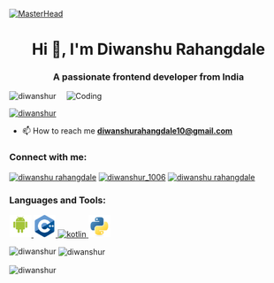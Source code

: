 [![MasterHead](https://media.licdn.com/dms/image/D4D16AQG_qPa2EvJY-w/profile-displaybackgroundimage-shrink_350_1400/0/1710178736277?e=1715817600&v=beta&t=7_pnRuSAKBI7ussa2Jsw3ZJNYb6HG94pCUi2I6WwsD8)](https://DiwanshuR.io)
<h1 align="center">Hi 👋, I'm Diwanshu Rahangdale</h1>
<h3 align="center">A passionate frontend developer from India</h3>
<img align="right" alt="Coding" width="400" src="https://dribbble.com/shots/15637256-coding/attachments/7428659?mode=media"/>
<p align="left"> <img src="https://komarev.com/ghpvc/?username=diwanshur&label=Profile%20views&color=0e75b6&style=flat" alt="diwanshur" /> </p>

<p align="left"> <a href="https://github.com/ryo-ma/github-profile-trophy"><img src="https://github-profile-trophy.vercel.app/?username=diwanshur" alt="diwanshur" /></a> </p>

- 📫 How to reach me **diwanshurahangdale10@gmail.com**

<h3 align="left">Connect with me:</h3>
<p align="left">
<a href="https://linkedin.com/in/diwanshu rahangdale" target="blank"><img align="center" src="https://raw.githubusercontent.com/rahuldkjain/github-profile-readme-generator/master/src/images/icons/Social/linked-in-alt.svg" alt="diwanshu rahangdale" height="30" width="40" /></a>
<a href="https://instagram.com/diwanshur_1006" target="blank"><img align="center" src="https://raw.githubusercontent.com/rahuldkjain/github-profile-readme-generator/master/src/images/icons/Social/instagram.svg" alt="diwanshur_1006" height="30" width="40" /></a>
<a href="https://www.hackerrank.com/diwanshu rahangdale" target="blank"><img align="center" src="https://raw.githubusercontent.com/rahuldkjain/github-profile-readme-generator/master/src/images/icons/Social/hackerrank.svg" alt="diwanshu rahangdale" height="30" width="40" /></a>
</p>

<h3 align="left">Languages and Tools:</h3>
<p align="left"> <a href="https://developer.android.com" target="_blank" rel="noreferrer"> <img src="https://raw.githubusercontent.com/devicons/devicon/master/icons/android/android-original-wordmark.svg" alt="android" width="40" height="40"/> </a> <a href="https://www.w3schools.com/cpp/" target="_blank" rel="noreferrer"> <img src="https://raw.githubusercontent.com/devicons/devicon/master/icons/cplusplus/cplusplus-original.svg" alt="cplusplus" width="40" height="40"/> </a> <a href="https://kotlinlang.org" target="_blank" rel="noreferrer"> <img src="https://www.vectorlogo.zone/logos/kotlinlang/kotlinlang-icon.svg" alt="kotlin" width="40" height="40"/> </a> <a href="https://www.python.org" target="_blank" rel="noreferrer"> <img src="https://raw.githubusercontent.com/devicons/devicon/master/icons/python/python-original.svg" alt="python" width="40" height="40"/> </a> </p>

<p><img align="left" src="https://github-readme-stats.vercel.app/api/top-langs?username=diwanshur&show_icons=true&locale=en&layout=compact" alt="diwanshur" /></p>

<p>&nbsp;<img align="center" src="https://github-readme-stats.vercel.app/api?username=diwanshur&show_icons=true&locale=en" alt="diwanshur" /></p>

<p><img align="center" src="https://github-readme-streak-stats.herokuapp.com/?user=diwanshur&" alt="diwanshur" /></p>
